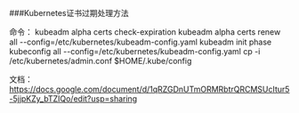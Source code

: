 ###Kubernetes证书过期处理方法

命令：
kubeadm alpha certs check-expiration
 kubeadm alpha certs renew all --config=/etc/kubernetes/kubeadm-config.yaml
kubeadm init phase kubeconfig all --config=/etc/kubernetes/kubeadm-config.yaml
 cp -i /etc/kubernetes/admin.conf $HOME/.kube/config

文档：
https://docs.google.com/document/d/1qRZGDnUTmORMRbtrQRCMSUcItur5-5jjpKZy_bTZIQo/edit?usp=sharing
